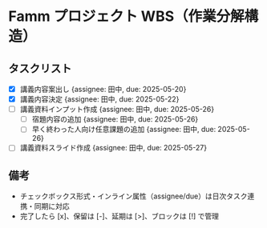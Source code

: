 # Famm プロジェクト WBS（作業分解構造）

## タスクリスト

-   [x] 講義内容案出し {assignee: 田中, due: 2025-05-20}
-   [x] 講義内容決定 {assignee: 田中, due: 2025-05-22}
-   [ ] 講義資料インプット作成 {assignee: 田中, due: 2025-05-26}
    -   [ ] 宿題内容の追加 {assignee: 田中, due: 2025-05-26}
    -   [ ] 早く終わった人向け任意課題の追加 {assignee: 田中, due: 2025-05-26}
-   [ ] 講義資料スライド作成 {assignee: 田中, due: 2025-05-27}

## 備考

-   チェックボックス形式・インライン属性（assignee/due）は日次タスク連携・同期に対応
-   完了したら [x]、保留は [-]、延期は [>]、ブロックは [!] で管理
